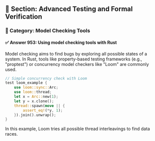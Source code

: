 ## 📘 Section: Advanced Testing and Formal Verification  
### 🔹 Category: Model Checking Tools  
#### ✅ Answer 953: Using model checking tools with Rust

Model checking aims to find bugs by exploring all possible states of a system. In Rust, tools like property-based testing frameworks (e.g., "proptest") or concurrency model checkers like "Loom" are commonly used.

```rust
// Simple concurrency check with Loom
test loom_example {
    use loom::sync::Arc;
    use loom::thread;
    let x = Arc::new(1);
    let y = x.clone();
    thread::spawn(move || {
        assert_eq!(*y, 1);
    }).join().unwrap();
}
```
In this example, Loom tries all possible thread interleavings to find data races.
